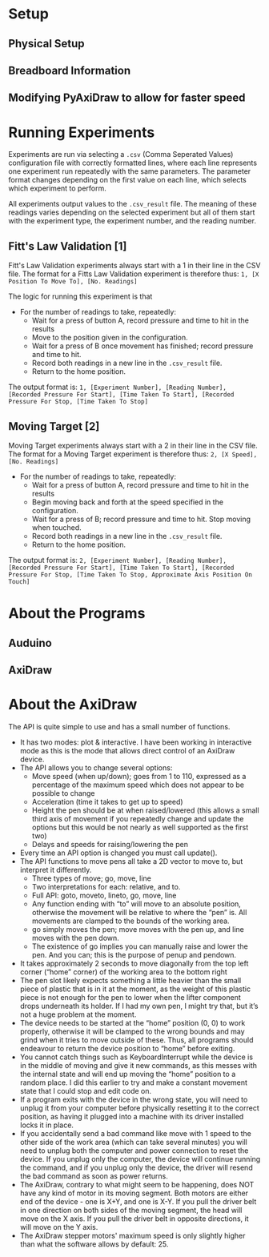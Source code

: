 # Setup
## Physical Setup

## Breadboard Information

## Modifying PyAxiDraw to allow for faster speed

# Running Experiments
Experiments are run via selecting a `.csv` (Comma Seperated Values) configuration file with correctly formatted lines, where each line represents one experiment run repeatedly with the same parameters. The parameter format changes depending on the first value on each line, which selects which experiment to perform.

All experiments output values to the `.csv_result` file. The meaning of these readings varies depending on the selected experiment but all of them start with the experiment type, the experiment number, and the reading number.

## Fitt's Law Validation [1]
Fitt's Law Validation experiments always start with a 1 in their line in the CSV file. The format for a Fitts Law Validation experiment is therefore thus:
```1, [X Position To Move To], [No. Readings]```

The logic for running this experiment is that
- For the number of readings to take, repeatedly:
    - Wait for a press of button A, record pressure and time to hit in the results
    - Move to the position given in the configuration.
    - Wait for a press of B once movement has finished; record pressure and time to hit.
    - Record both readings in a new line in the `.csv_result` file.
    - Return to the home position.

The output format is:
```1, [Experiment Number], [Reading Number], [Recorded Pressure For Start], [Time Taken To Start], [Recorded Pressure For Stop, [Time Taken To Stop]```

## Moving Target [2]
Moving Target experiments always start with a 2 in their line in the CSV file. The format for a Moving Target experiment is therefore thus:
```2, [X Speed], [No. Readings]```

- For the number of readings to take, repeatedly:
    - Wait for a press of button A, record pressure and time to hit in the results
    - Begin moving back and forth at the speed specified in the configuration.
    - Wait for a press of B; record pressure and time to hit. Stop moving when touched.
    - Record both readings in a new line in the `.csv_result` file.
    - Return to the home position.

The output format is:
```2, [Experiment Number], [Reading Number], [Recorded Pressure For Start], [Time Taken To Start], [Recorded Pressure For Stop, [Time Taken To Stop, Approximate Axis Position On Touch]```

# About the Programs
## Auduino
## AxiDraw

# About the AxiDraw
The API is quite simple to use and has a small number of functions.
- It has two modes: plot & interactive. I have been working in interactive mode as this is the mode that allows direct control of an AxiDraw device.
- The API allows you to change several options:
    - Move speed (when up/down); goes from 1 to 110, expressed as a percentage of the maximum speed which does not appear to be possible to change
    - Acceleration (time it takes to get up to speed)
    - Height the pen should be at when raised/lowered (this allows a small third axis of movement if you repeatedly change and update the options but this would be not nearly as well supported as the first two)
    - Delays and speeds for raising/lowering the pen
- Every time an API option is changed you must call update().
- The API functions to move pens all take a 2D vector to move to, but interpret it differently.
    - Three types of move; go, move, line
    - Two interpretations for each: relative, and to.
    - Full API: goto, moveto, lineto, go, move, line
    - Any function ending with “to” will move to an absolute position, otherwise the movement will be relative to where the “pen” is. All movements are clamped to the bounds of the working area.
    - go simply moves the pen; move moves with the pen up, and line moves with the pen down.
    - The existence of go implies you can manually raise and lower the pen. And you can; this is the purpose of penup and pendown.
- It takes approximately 2 seconds to move diagonally from the top left corner (“home” corner) of the working area to the bottom right
- The pen slot likely expects something a little heavier than the small piece of plastic that is in it at the moment, as the weight of this plastic piece is not enough for the pen to lower when the lifter component drops underneath its holder. If I had my own pen, I might try that, but it’s not a huge problem at the moment.
- The device needs to be started at the “home” position (0, 0) to work properly, otherwise it will be clamped to the wrong bounds and may grind when it tries to move outside of these. Thus, all programs should endeavour to return the device position to “home” before exiting.
- You cannot catch things such as KeyboardInterrupt while the device is in the middle of moving and give it new commands, as this messes with the internal state and will end up moving the “home” position to a random place. I did this earlier to try and make a constant movement state that I could stop and edit code on.
- If a program exits with the device in the wrong state, you will need to unplug it from your computer before physically resetting it to the correct position, as having it plugged into a machine with its driver installed locks it in place.
- If you accidentally send a bad command like move with 1 speed to the other side of the work area (which can take several minutes) you will need to unplug both the computer and power connection to reset the device. If you unplug only the computer, the device will continue running the command, and if you unplug only the device, the driver will resend the bad command as soon as power returns.
- The AxiDraw, contrary to what might seem to be happening, does NOT have any kind of motor in its moving segment. Both motors are either end of the device - one is X+Y, and one is X-Y. If you pull the driver belt in one direction on both sides of the moving segment, the head will move on the X axis. If you pull the driver belt in opposite directions, it will move on the Y axis.
- The AxiDraw stepper motors' maximum speed is only slightly higher than what the software allows by default: 25.
